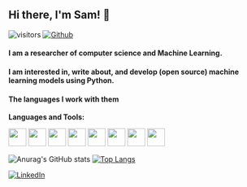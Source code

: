 ## Hi there, I'm Sam! 👋
![visitors](https://visitor-badge.glitch.me/badge?page_id=samanemami&left_color=green&right_color=blue)
[![Github](https://img.shields.io/github/followers/samanemami?label=Follow&style=social)](https://github.com/samanemami)
<br />
<h4> I am a researcher of computer science and Machine Learning. </h4>
<h4> I am interested in, write about, and develop (open source) machine learning models using Python. </h4>
<h4>The languages I work with them</h4>

**Languages and Tools:** 

<img height="35" src="https://cdn.jsdelivr.net/gh/devicons/devicon/icons/ubuntu/ubuntu-plain.svg">
<img height="35" src="https://cdn.jsdelivr.net/gh/devicons/devicon/icons/bash/bash-original.svg">
<img height="35" src="https://cdn.jsdelivr.net/gh/devicons/devicon/icons/c/c-original.svg">
<img height="35" src="https://cdn.jsdelivr.net/gh/devicons/devicon/icons/java/java-original.svg">
<img height="35" src="https://cdn.jsdelivr.net/gh/devicons/devicon/icons/python/python-original-wordmark.svg">
<img height="35" src="https://cdn.jsdelivr.net/gh/devicons/devicon/icons/jupyter/jupyter-original-wordmark.svg">
<img height="35" src="https://cdn.jsdelivr.net/gh/devicons/devicon/icons/spss/spss-original.svg">
<img height="35" src="https://cdn.jsdelivr.net/gh/devicons/devicon/icons/html5/html5-original.svg">



![Anurag's GitHub stats](https://github-readme-stats.vercel.app/api?username=samanemami&show_icons=true&theme=gotham)
[![Top Langs](https://github-readme-stats.vercel.app/api/top-langs/?username=samanemami&exclude_repo=MyScratch&theme=gotham&layout=compact)](https://github.com/samanemami)



 

<p> <a href="https://www.linkedin.com/in/saman-emami/" target="_blank"><img alt="LinkedIn" src="https://img.shields.io/badge/linkedin-%230077B5.svg?&style=for-the-badge&logo=linkedin&logoColor=white" /></a>


